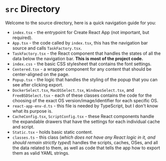 # `src` Directory

Welcome to the source directory, here is a quick navigation guide for you:

-   `index.tsx` - the entrypoint for Create React App (not important, but required).
-   `App.tsx` - the code called by `index.tsx`, this has the navigation bar source and calls `TaskFactory.tsx`.
-   `TaskFactory.tsx` - the React component that handles the states of all the data below the navigation bar. **This is most of the project code.**
-   `index.css` - the basic CSS stylesheet that contains the font settings.
-   `Centered.tsx` - a wrapper component for any content that should be center-aligned on the page.
-   `Popup.tsx` - the logic that handles the styling of the popup that you can see after clicking export.
-   `DockerSelect.tsx`, `MacOSSelect.tsx`, `WindowsSelect.tsx`, and `FreeBSDSelect.tsx` - each of these classes contains the code for the choosing of the exact OS version/image/identifier for each specific OS.
-   `react-app-env-d.ts` - this file is needed by TypeScript, but I don't know what its purpose is.
-   `CacheConfig.tsx`, `ScriptConfig.tsx` - these React components handle the expandable drawers that have the settings for each individual cache and script.
-   `Static.tsx` - holds basic static content.
-   `classes.ts` - this class (_which does not have any React logic in it, and should remain strictly typed_) handles the scripts, caches, OSes, and all the data related to them, as well as code that tells the app how to export them as valid YAML strings.
